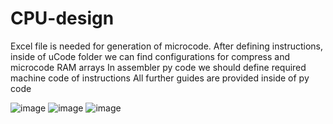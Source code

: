 # CPU-design
Excel file is needed for generation of microcode. 
After defining instructions, inside of uCode folder we can find configurations for compress and microcode RAM arrays
In assembler py code we should define required machine code of instructions
All further guides are provided inside of py code


![image](https://github.com/user-attachments/assets/894e585c-2c75-4b7a-a9df-d63926eaca2f)
![image](https://github.com/user-attachments/assets/dda75d3e-8de5-4e35-b285-f66bdd23152a)
![image](https://github.com/user-attachments/assets/5272f7b1-b080-4508-9ae4-a7950340f8d6)

